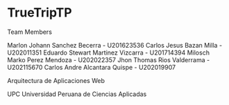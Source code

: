 # TrueTripTP
 Team Members

 Marlon Johann Sanchez Becerra - U201623536
 Carlos Jesus Bazan Milla - U202011351
 Eduardo Stewart Martinez Vizcarra - U201714394
 Milosch Marko Perez Mendoza - U202022357
 Jhon Thomas Rios Valderrama - U202115670
 Carlos Andre Alcantara Quispe - U202019907

 Arquitectura de Aplicaciones Web

 UPC Universidad Peruana de Ciencias Aplicadas

